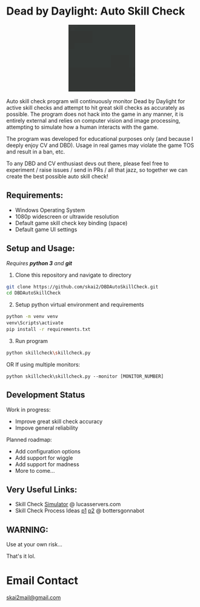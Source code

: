 # Dead by Daylight: Auto Skill Check
<p align="center">
  <img src="assets/skillgif.gif" />
</p>

Auto skill check program will continuously monitor Dead by Daylight for active skill checks and attempt to hit great skill checks as accurately as possible. The program does not hack into the game in any manner, it is entirely external and relies on computer vision and image processing, attempting to simulate how a human interacts with the game.

The program was developed for educational purposes only (and because I deeply enjoy CV and DBD). Usage in real games may violate the game TOS and result in a ban, etc.

To any DBD and CV enthusiast devs out there, please feel free to experiment / raise issues / send in PRs / all that jazz, so together we can create the best possible auto skill check!

## Requirements:
* Windows Operating System
* 1080p widescreen or ultrawide resolution
* Default game skill check key binding (space)
* Default game UI settings

## Setup and Usage:
_Requires **python 3** and **git**_
1. Clone this repository and navigate to directory
```sh
git clone https://github.com/skai2/DBDAutoSkillCheck.git
cd DBDAutoSkillCheck
```
2. Setup python virtual environment and requirements
```sh
python -m venv venv
venv\Scripts\activate
pip install -r requirements.txt
```
3. Run program
```sh
python skillcheck\skillcheck.py
```
OR If using multiple monitors:
```
python skillcheck\skillcheck.py --monitor [MONITOR_NUMBER]
```

## Development Status
Work in progress:
 * Improve great skill check accuracy
 * Impove general reliability

Planned roadmap:
 * Add configuration options
 * Add support for wiggle
 * Add support for madness
 * More to come...

## Very Useful Links:
* Skill Check [Simulator](https://dbd.lucaservers.com/) @ lucasservers.com
* Skill Check Process Ideas [p1](https://www.bottersgonnabot.com/automating-skill-checks-in-dead-by-daylight-part-i/) [p2](https://www.bottersgonnabot.com/automating-skill-checks-in-dead-by-daylight-part-ii/) @ bottersgonnabot
     
## WARNING:

Use at your own risk...

That's it lol.

# Email Contact

skai2mail@gmail.com
                                                               
